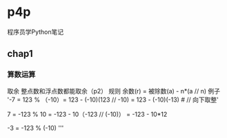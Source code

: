 # p4p 
程序员学Python笔记

## chap1 
### 算数运算
取余 
整点数和浮点数都能取余（p2）
规则 
余数(r) = 被除数(a) - n*(a // n)
例子
'-7 = 123 % （-10）= 123 - (-10)(123 // -10) = 123 - (-10)(-13) # // 向下取整'
 
 7 = -123 % 10
   = -123 - 10（-123 // (-10)）
   = -123 - 10*12
  
 -3 = -123 % (-10)
 '''



